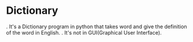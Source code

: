 # Dictionary
. It's a Dictionary program in python that takes word and give the definition of the word in English.
. It's not in GUI(Graphical User Interface).
